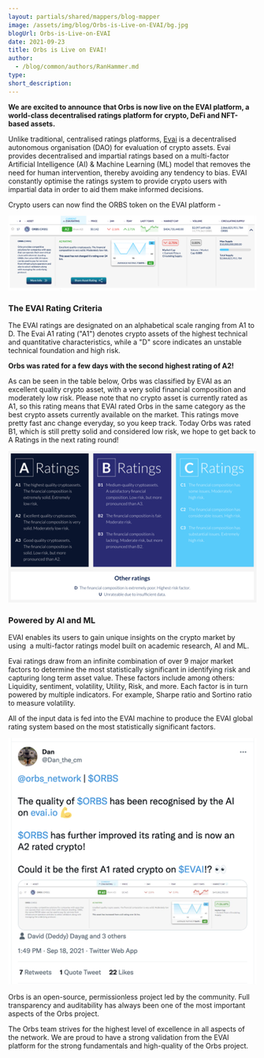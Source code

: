 ```yaml
---
layout: partials/shared/mappers/blog-mapper
image: /assets/img/blog/Orbs-is-Live-on-EVAI/bg.jpg
blogUrl: Orbs-is-Live-on-EVAI
date: 2021-09-23
title: Orbs is Live on EVAI!
author:
  - /blog/common/authors/RanHammer.md
type:
short_description:
---
```


**We are excited to announce that Orbs is now live on the EVAI platform, a world-class decentralised ratings platform for crypto, DeFi and NFT-based assets.**

Unlike traditional, centralised ratings platforms, [Evai](https://evai.io/) is a decentralised autonomous organisation (DAO) for evaluation of crypto assets. Evai provides decentralised and impartial ratings based on a multi-factor Artificial Intelligence (AI) & Machine Learning (ML) model that removes the need for human intervention, thereby avoiding any tendency to bias. EVAI constantly optimise the ratings system to provide crypto users with impartial data in order to aid them make informed decisions.

Crypto users can now find the ORBS token on the EVAI platform -

![](/assets/img/blog/Orbs-is-Live-on-EVAI/img1.png)

### The EVAI Rating Criteria

The EVAI ratings are designated on an alphabetical scale ranging from A1 to D. The Evai A1 rating ("A1") denotes crypto assets of the highest technical and quantitative characteristics, while a "D" score indicates an unstable technical foundation and high risk.

**Orbs was rated for a few days with the second highest rating of A2!**

As can be seen in the table below, Orbs was classified by EVAI as an excellent quality crypto asset, with a very solid financial composition and moderately low risk. Please note that no crypto asset is currently rated as A1, so this rating means that EVAI rated Orbs in the same category as the best crypto assets currently available on the market. This ratings move pretty fast anc change everyday, so you keep track. Today Orbs was rated B1, which is still pretty solid and considered low risk, we hope to get back to A Ratings in the next rating round!

![](/assets/img/blog/Orbs-is-Live-on-EVAI/img2.png)

### Powered by AI and ML

EVAI enables its users to gain unique insights on the crypto market by using  a multi-factor ratings model built on academic research, AI and ML.

Evai ratings draw from an infinite combination of over 9 major market factors to determine the most statistically significant in identifying risk and capturing long term asset value. These factors include among others: Liquidity, sentiment, volatility, Utility, Risk, and more. Each factor is in turn powered by multiple indicators. For example, Sharpe ratio and Sortino ratio to measure volatility.

All of the input data is fed into the EVAI machine to produce the EVAI global rating system based on the most statistically significant factors.

![](/assets/img/blog/Orbs-is-Live-on-EVAI/img3.png)

<div class='line-separator'></div>

Orbs is an open-source, permissionless project led by the community. Full transparency and auditability has always been one of the most important aspects of the Orbs project.

The Orbs team strives for the highest level of excellence in all aspects of the network. We are proud to have a strong validation from the EVAI platform for the strong fundamentals and high-quality of the Orbs project.
